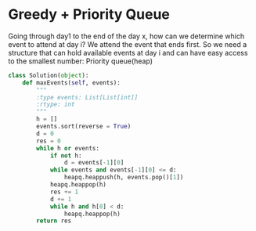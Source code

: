 # Greedy + Priority Queue

Going through day1 to the end of the day x, how can we determine which event to attend at day i? We attend the event that ends first. So we need a structure that can hold available events at day i and can have easy access to the smallest number: Priority queue(heap)

```python
class Solution(object):
    def maxEvents(self, events):
        """
        :type events: List[List[int]]
        :rtype: int
        """
        h = []
        events.sort(reverse = True)
        d = 0
        res = 0
        while h or events:
            if not h:
                d = events[-1][0]
            while events and events[-1][0] <= d:
                heapq.heappush(h, events.pop()[1])
            heapq.heappop(h)
            res += 1
            d += 1
            while h and h[0] < d:
                heapq.heappop(h)
        return res

```
